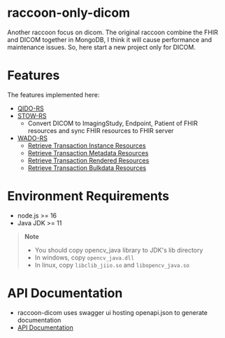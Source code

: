 # raccoon-only-dicom
Another raccoon focus on dicom. The original raccoon combine the FHIR and DICOM together in MongoDB, I think it will cause performance and maintenance issues. So, here start a new project only for DICOM.

# Features
The features implemented here:
- [QIDO-RS](https://dicom.nema.org/medical/dicom/current/output/html/part18.html#sect_10.6)
- [STOW-RS](https://dicom.nema.org/medical/dicom/current/output/html/part18.html#sect_10.5)
    - Convert DICOM to ImagingStudy, Endpoint, Patient of FHIR resources and sync FHIR resources to FHIR server
- [WADO-RS](https://dicom.nema.org/medical/dicom/current/output/html/part18.html#sect_10.4.1.1.1)
    - [Retrieve Transaction Instance Resources](https://dicom.nema.org/medical/dicom/current/output/html/part18.html#table_10.4.1-1)
    - [Retrieve Transaction Metadata Resources](https://dicom.nema.org/medical/dicom/current/output/html/part18.html#table_10.4.1-2)
    - [Retrieve Transaction Rendered Resources](https://dicom.nema.org/medical/dicom/current/output/html/part18.html#table_10.4.1-3)
    - [Retrieve Transaction Bulkdata Resources](https://dicom.nema.org/medical/dicom/current/output/html/part18.html#table_10.4.1.5-1)

# Environment Requirements
- node.js >= 16
- Java JDK >= 11

> **Note**
> - You should copy opencv_java library to JDK's lib directory
> - In windows, copy `opencv_java.dll`
> - In linux, copy `libclib_jiio.so` and `libopencv_java.so`

# API Documentation
- raccoon-dicom uses swagger ui hosting openapi.json to generate documentation
- [API Documentation](https://chinlinlee.github.io/raccoon-dicom/)



